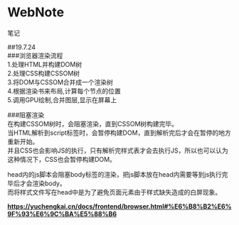 # WebNote
笔记

##19.7.24  
###浏览器渲染流程  
1.处理HTML并构建DOM树  
2.处理CSS构建CSSOM树  
3.将DOM与CSSOM合并成一个渲染树  
4.根据渲染书来布局,计算每个节点的位置  
5.调用GPU绘制,合并图层,显示在屏幕上  
   
###阻塞渲染  
在构建CSSOM树时，会阻塞渲染，直到CSSOM树构建完毕。  
当HTML解析到script标签时，会暂停构建DOM，直到解析完后才会在暂停的地方重新开始。  
并且CSS也会影响JS的执行，只有解析完样式表才会去执行JS，所以也可以认为这种情况下，CSS也会暂停构建DOM。  

head内的js脚本会阻塞body标签的渲染，把js脚本放在head内需要等到js执行完毕后才会渲染body。  
而将样式文件写在head中是为了避免页面元素由于样式缺失造成的白屏现象。

**https://yuchengkai.cn/docs/frontend/browser.html#%E6%B8%B2%E6%9F%93%E6%9C%BA%E5%88%B6**
